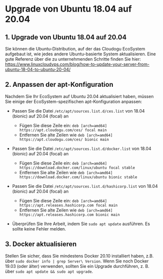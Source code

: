 # Upgrade von Ubuntu 18.04 auf 20.04

## 1. Upgrade von Ubuntu 18.04 auf 20.04

Sie können die Ubuntu-Distribution, auf der das Cloudogu EcoSystem aufgebaut ist, wie jedes andere Ubuntu-basierte System aktualisieren. Eine gute Referenz über die zu unternehmenden Schritte finden Sie hier: https://www.linuxcloudvps.com/blog/how-to-update-your-server-from-ubuntu-18-04-to-ubuntu-20-04/

## 2. Anpassen der apt-Konfiguration

Nachdem Sie Ihr EcoSystem auf Ubuntu 20.04 aktualisiert haben, müssen Sie einige der EcoSystem-spezifischen apt-Konfiguration anpassen:

- Passen Sie die Datei `/etc/apt/sources.list.d/ces.list` von 18.04 (bionic) auf 20.04 (focal) an
   - Fügen Sie diese Zeile ein: `deb [arch=amd64] https://apt.cloudogu.com/ces/ focal main`
   - Entfernen Sie alte Zeilen wie `deb [arch=amd64] https://apt.cloudogu.com/ces/ bionic main`

- Passen Sie die Datei `/etc/apt/sources.list.d/docker.list` von 18.04 (bionic) auf 20.04 (focal) an
   - Fügen Sie diese Zeile ein: `deb [arch=amd64] https://download.docker.com/linux/ubuntu focal stable`
   - Entfernen Sie alte Zeilen wie `deb [arch=amd64] https://download.docker.com/linux/ubuntu bionic stable`

- Passen Sie die Datei `/etc/apt/sources.list.d/hashicorp.list` von 18.04 (bionic) auf 20.04 (focal) an
   - Fügen Sie diese Zeile ein: `deb [arch=amd64] https://apt.releases.hashicorp.com focal main`
   - Entfernen Sie alte Zeilen wie `deb [arch=amd64] https://apt.releases.hashicorp.com bionic main`

- Überprüfen Sie Ihre Arbeit, indem Sie `sudo apt update` ausführen. Es sollte keine Fehler melden.

## 3. Docker aktualisieren

Stellen Sie sicher, dass Sie mindestens Docker 20.10 installiert haben, z.B. über `sudo docker info | grep Server\ Version`.
Wenn Sie noch Docker 19.03 (oder älter) verwenden, sollten Sie ein Upgrade durchführen, z. B. über `sudo apt update && sudo apt upgrade`.
